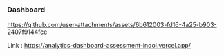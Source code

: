 ### Dashboard 



https://github.com/user-attachments/assets/6b612003-fd16-4a25-b903-2407f9144fce



Link : 
https://analytics-dashboard-assessment-indol.vercel.app/
